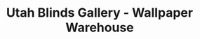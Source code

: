 ---
title: "Utah Blinds Gallery - Wallpaper Warehouse"
url: /salt-lake-city/utah-blinds-gallery-wallpaper-warehouse/
shop: Raumausstattung
---